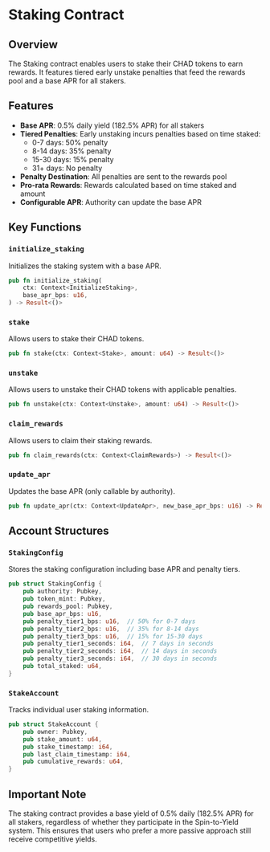 # Staking Contract

## Overview

The Staking contract enables users to stake their CHAD tokens to earn rewards. It features tiered early unstake penalties that feed the rewards pool and a base APR for all stakers.

## Features

- **Base APR**: 0.5% daily yield (182.5% APR) for all stakers
- **Tiered Penalties**: Early unstaking incurs penalties based on time staked:
  - 0-7 days: 50% penalty
  - 8-14 days: 35% penalty
  - 15-30 days: 15% penalty
  - 31+ days: No penalty
- **Penalty Destination**: All penalties are sent to the rewards pool
- **Pro-rata Rewards**: Rewards calculated based on time staked and amount
- **Configurable APR**: Authority can update the base APR

## Key Functions

### `initialize_staking`
Initializes the staking system with a base APR.

```rust
pub fn initialize_staking(
    ctx: Context<InitializeStaking>,
    base_apr_bps: u16,
) -> Result<()>
```

### `stake`
Allows users to stake their CHAD tokens.

```rust
pub fn stake(ctx: Context<Stake>, amount: u64) -> Result<()>
```

### `unstake`
Allows users to unstake their CHAD tokens with applicable penalties.

```rust
pub fn unstake(ctx: Context<Unstake>, amount: u64) -> Result<()>
```

### `claim_rewards`
Allows users to claim their staking rewards.

```rust
pub fn claim_rewards(ctx: Context<ClaimRewards>) -> Result<()>
```

### `update_apr`
Updates the base APR (only callable by authority).

```rust
pub fn update_apr(ctx: Context<UpdateApr>, new_base_apr_bps: u16) -> Result<()>
```

## Account Structures

### `StakingConfig`
Stores the staking configuration including base APR and penalty tiers.

```rust
pub struct StakingConfig {
    pub authority: Pubkey,
    pub token_mint: Pubkey,
    pub rewards_pool: Pubkey,
    pub base_apr_bps: u16,
    pub penalty_tier1_bps: u16,  // 50% for 0-7 days
    pub penalty_tier2_bps: u16,  // 35% for 8-14 days
    pub penalty_tier3_bps: u16,  // 15% for 15-30 days
    pub penalty_tier1_seconds: i64,  // 7 days in seconds
    pub penalty_tier2_seconds: i64,  // 14 days in seconds
    pub penalty_tier3_seconds: i64,  // 30 days in seconds
    pub total_staked: u64,
}
```

### `StakeAccount`
Tracks individual user staking information.

```rust
pub struct StakeAccount {
    pub owner: Pubkey,
    pub stake_amount: u64,
    pub stake_timestamp: i64,
    pub last_claim_timestamp: i64,
    pub cumulative_rewards: u64,
}
```

## Important Note

The staking contract provides a base yield of 0.5% daily (182.5% APR) for all stakers, regardless of whether they participate in the Spin-to-Yield system. This ensures that users who prefer a more passive approach still receive competitive yields.
